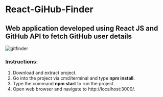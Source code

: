 # React-GiHub-Finder
## Web application developed using React JS and GitHub API to fetch GitHub user details

![gitfinder](https://user-images.githubusercontent.com/23145752/49341059-2ad15f00-f66e-11e8-9228-9a5486ce5425.png)

### Instructions:
1. Download and extract project.
2. Go into the project via cmd/terminal and type **npm install**.
3. Type the command **npm start** to run the project.
4. Open web browser and navigate to http://localhost:3000/.

